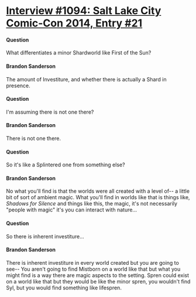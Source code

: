 # [Interview #1094: Salt Lake City Comic-Con 2014, Entry #21](https://www.theoryland.com/intvmain.php?i=1094#21)

#### Question

What differentiates a minor Shardworld like First of the Sun?

#### Brandon Sanderson

The amount of Investiture, and whether there is actually a Shard in presence.

#### Question

I'm assuming there is not one there?

#### Brandon Sanderson

There is not one there.

#### Question

So it's like a Splintered one from something else?

#### Brandon Sanderson

No what you'll find is that the worlds were all created with a level of-- a little bit of sort of ambient magic. What you'll find in worlds like that is things like,
*Shadows for Silence*
and things like this, the magic, it's not necessarily "people with magic" it's you can interact with nature...

#### Question

So there is inherent investiture...

#### Brandon Sanderson

There is inherent investiture in every world created but you are going to see-- You aren't going to find Mistborn on a world like that but what you might find is a way there are magic aspects to the setting. Spren could exist on a world like that but they would be like the minor spren, you wouldn't find Syl, but you would find something like lifespren.

